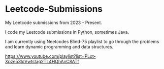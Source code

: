 # Leetcode-Submissions
My Leetcode submissions from 2023 - Present.

I code my Leetcode submissions in Python, sometimes Java.

I am currently using Neetcodes Blind-75 playlist to go through the problems and learn dynamic programming and data structures.


https://www.youtube.com/playlist?list=PLot-Xpze53ldVwtstag2TL4HQhAnC8ATf
